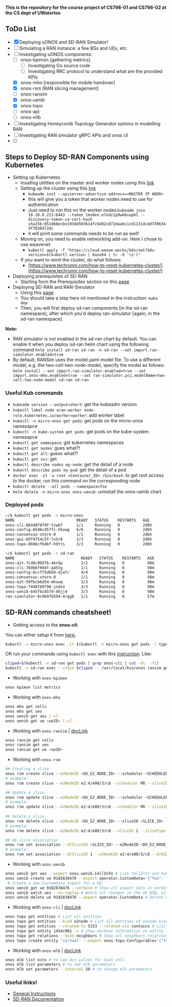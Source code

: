 **This is the repository for the course project of CS798-01 and CS798-02 at the CS dept of UWaterloo**

## ToDo List
- [x] Deploying uONOS and SD-RAN Simulator! 
- [ ] Simulating a RAN instance: a few BSs and UEs, etc.
- [ ] Investigating uONOS components: 
  - [ ] onos-kpimon [gathering metrics] 
    - [ ] Investigating Go source code
    - [ ] Investigating RRC protocol to understand what are the provided KPIs 
  - [x] onos-mho [responsible for mobile handover] 
  - [x] onos-rsm [RAN slicing management] 
  - [ ] onos-ransim 
  - [x] onos-uenib 
  - [x] onos-topo 
  - [ ] onos-api
  - [ ] onos-mlb
- [ ] Investigating Honeycomb Topology Generator options in modelling RAN
- [ ] Investigating RAN simulator gRPC APIs and onos cli
- [ ] 


## Steps to Deploy SD-RAN Components using Kubernetes
- Setting up Kubernetes
  - Insalling utilities on the master and worker nodes using this [link](https://kubernetes.io/docs/setup/production-environment/tools/kubeadm/install-kubeadm/)
  - Setting up the cluster using this [link](https://kubernetes.io/docs/setup/production-environment/tools/kubeadm/create-cluster-kubeadm/)
    - ``kubeadm init --apiserver-advertise-address=<MASTER IP ADDR>``
    - this will give you a token that worker nodes need to use for authentication
    - Just need to run this on the worker nodes:``kubeadm join 10.10.0.213:6443 --token 1ms8en.e7odz1p9wk6xupb1	--discovery-token-ca-cert-hash sha256:051d68ecbe193de503614fc6402c872daabc1cd1131dcdd7496349f7036972dc``
    - it will print some commands needs to be run as well!
  - Moving on, you need to enable networking add-on. Here I chose to use weavenet:
    - ``kubectl apply -f "https://cloud.weave.works/k8s/net?k8s-version=$(kubectl version | base64 | tr -d '\n')"``
  - If you want to reinit the cluster, do what follows:
    - [https://www.techrunnr.com/how-to-reset-kubernetes-cluster/](https://www.techrunnr.com/how-to-reset-kubernetes-cluster/)
- Deploying prerequisites of SD-RAN  
  - Starting form the Prerequisites section on this [page](https://docs.onosproject.org/developers/deploy_with_helm/)
- Deploying SD-RAN and RAN-Simulator
  - Using this [page](https://github.com/onosproject/ran-simulator/blob/master/docs/quick_start.md)
  - You should take a step here nit mentioned in the instruction: ``make dep``
  - Then, you will first deploy sd-ran components [in the sd-ran namespace], after which you'd deploy ran-simulator [again, in the sd-ran namespace].

**Note:**
- RAN simulator is not enabled in the sd-ran chart by default. You can enable it when you deploy sd-ran helm chart using the following command
``helm install sd-ran sd-ran -n sd-ran --set import.ran-simulator.enabled=true``
- By default, RANSim uses the model.yaml model file. To use a different model, e.g. the two-cell-two-node-model, specify the model as follows:
``helm install --set import.ran-simulator.enabled=true --set import.onos-mho.enabled=true --set ran-simulator.pci.modelName=two-cell-two-node-model sd-ran sd-ran``


### Useful Kub commands
- ``kubeadm version --output=short``: get the kubeadm version
- ``kubectl label node oran-worker node-role.kubernetes.io/worker=worker``: add worker label 
- ``kubectl -n micro-onos get pods``: get pods on the micro-onos namesapce
- ``kubectl -n kube-system get pods``: get pods on the kube-system namesapce
- ``kubectl get namespace``: get kubernetes namespaces
- ``kubectl get nodes``: gues what?! 
- ``kubectl get all``: guess what?! 
- ``kubectl get svc``: get 
- ``kubectl describe nodes my-node``: get the detail of a node
- ``kubectl describe pods my-pod``: get the detail of a pod
- ``docker exec -it -u root <Container_ID> /bin/bash``: to get root access to the docker, run this command on the corresponding node
- ``kubectl delete --all pods --namespace=foo``
- ``helm delete -n micro-onos onos-uenib``:  uninstall the onos-uenib chart

### Deployed pods

``` Bash
~/$ kubectl get pods -n micro-onos
NAME                           READY   STATUS    RESTARTS   AGE
onos-cli-86448f879f-tzw67      1/1     Running   0          2d6h
onos-config-6546c457fc-h5vwg   6/6     Running   0          2d6h
onos-consensus-store-0         1/1     Running   0          2d6h
onos-gui-65f4754c5f-lx5r8      2/2     Running   0          2d6h
onos-topo-8666cfb4bf-h9tts     3/3     Running   0          2d6h
```

``` Bash
~/$ kubectl get pods -n sd-ran
NAME                             READY   STATUS    RESTARTS   AGE
onos-a1t-7cd8c9697b-4kn5p        2/2     Running   0          98m
onos-cli-769bbf9d4f-q45tg        1/1     Running   0          98m
onos-config-6ccff5d6b9-djwlr     4/4     Running   0          98m
onos-consensus-store-0           1/1     Running   0          98m
onos-e2t-59fbcb6d54-mhxwq        3/3     Running   0          98m
onos-topo-7448789796-jndsn       3/3     Running   0          98m
onos-uenib-645fbc8574-4hjj4      3/3     Running   0          98m
ran-simulator-6c9697b594-mrgg8   1/1     Running   0          57m
```

## SD-RAN commands cheatsheet! 
- Getting access to the **onos-cli**:

You can either setup it from [here](https://docs.onosproject.org/onos-cli/docs/setup/),
``` Bash
kubectl -n micro-onos exec -it $(kubectl -n micro-onos get pods -l type=cli -o name) -- /bin/sh
```

OR run your commands using ``kubectl exec`` with this [instruction](https://kubernetes.io/docs/reference/generated/kubectl/kubectl-commands#exec). Like: 

``` Bash
clipod=$(kubectl -n sd-ran get pods | grep onos-cli | cut -d\  -f1)
kubectl -n sd-ran exec --stdin $clipod -- /usr/local/bin/onos ransim get nodes
```

- Working with ``onos-kpimon``
``` Bash
onos kpimon list metrics
```
- Working with ``onos-mho``
``` Bash
onos mho get cells
onos mho get ues
onos uenib get ues [-v]
onos uenib get ue <ueID> [-v]
```
- Working with ``onos-ransim`` | [docLink](https://github.com/onosproject/onos-cli/blob/master/docs/cli/onos_ransim.md)
``` Bash
onos ransim get cells
onos ransim get ues
onos ransim get ue <ueID>
```
- Working with ``onos-rsm``
``` Bash
## Creating a slice
onos rsm create slice --e2NodeID <DU_E2_NODE_ID> --scheduler <SCHEDULER_TYPE> --sliceID <SLICE_ID> --weight <WEIGHT> --sliceType <SLICE_TYPE>
# example:
onos rsm create slice --e2NodeID e2:4/e00/3/c8 --scheduler RR --sliceID 1 --weight 30 --sliceType DL

## Update a slice
onos rsm update slice --e2NodeID <DU_E2_NODE_ID> --scheduler <SCHEDULER_TYPE> --sliceID <SLICE_ID> --weight <WEIGHT> --sliceType <SLICE_TYPE>
# example:
onos rsm update slice --e2NodeID e2:4/e00/3/c8 --scheduler RR --sliceID 1 --weight 50 --sliceType DL
 
## Delete a slice
onos rsm delete slice --e2NodeID <DU_E2_NODE_ID> --sliceID <SLICE_ID> --sliceType <SLICE_TYPE>
# example:
onos rsm delete slice --e2NodeID e2:4/e00/3/c8 --sliceID 1 --sliceType DL

## UE-slice association
onos rsm set association --dlSliceID <SLICE_ID> --e2NodeID <DU_E2_NODE_ID> --drbID <DRB_ID> --DuUeF1apID <DU_UE_F1AP_ID>
# example:
onos rsm set association --dlSliceID 1 --e2NodeID e2:4/e00/3/c8 --drbID 5 --DuUeF1apID 1240
```
- Working with ``onos-uenib``
``` Bash
onos uenib get ues --aspect onos.uenib.CellInfo # List CellInfo and SubscriberData of all UEs, that have these aspects.
onos uenib create ue 9182838476 --aspect operator.CustomData='{"foo": "bar", "special": true}'
 # Create a new CustomData aspect for a UE:
onos uenib get ue 9182838476 --verbose # Show all aspect data in verbose form for a given UE:
onos uenib watch ues --no-replay # Watch all changes in the UE NIB, without replay of existing UE information:
onos uenib delete ue 9182838476 --aspect operator.CustomData # Delete CustomData aspect for a specific UE:
```
- Working with ``onos-cli`` | [docLink](https://github.com/onosproject/onos-cli/blob/master/docs/cli/onos_topo.md)
``` Bash
onos topo get entities # List all entities
onos topo get entities --kind e2node # List all entities of e2node kind.
onos topo get entities --related-to 5153 --related-via contains # List all e2cell entities related to the specified e2node via contains relation.
onos topo get entity 1454c001 -v # Show verbose information on entity 1454c001
onos topo get relations --kind neighbors # Show all neighbors relations
onos topo create entity "virtual" --aspect onos.topo.Configurable='{"type": "devicesim-1.0.x", "version": "1.0.0"}' # Create a new entity with sparsely populated Configurable aspect
```
- Working with ``onos-mlb`` | [docLink]()
``` Bash
onos mlb list ocns # to see Ocn values for each cell
onos mlb list parameters # to see mlb parameters
onos mlb set parameters --interval 20 # to change mlb parameters

```

### Useful links!
- [General Instructions](https://docs.onosproject.org/onos-cli/docs/cli/onos/) 
- [SD-RAN Documentation](https://docs.sd-ran.org/master/index.html)
